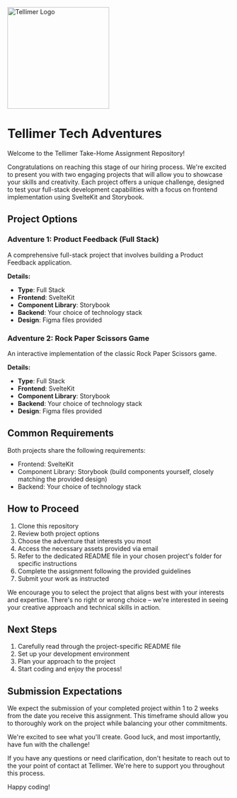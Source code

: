 <p align="left">
  <img width="230" src="https://github.com/user-attachments/assets/8734ce19-49aa-46ff-81c2-4eef33a23ed0" alt="Tellimer Logo">
</p>

# Tellimer Tech Adventures

Welcome to the Tellimer Take-Home Assignment Repository!

Congratulations on reaching this stage of our hiring process. We're excited to present you with two engaging projects that will allow you to showcase your skills and creativity. Each project offers a unique challenge, designed to test your full-stack development capabilities with a focus on frontend implementation using SvelteKit and Storybook.

## Project Options

### Adventure 1: Product Feedback (Full Stack)

A comprehensive full-stack project that involves building a Product Feedback application.

**Details:**

- **Type**: Full Stack
- **Frontend**: SvelteKit
- **Component Library**: Storybook
- **Backend**: Your choice of technology stack
- **Design**: Figma files provided

### Adventure 2: Rock Paper Scissors Game

An interactive implementation of the classic Rock Paper Scissors game.

**Details:**

- **Type**: Full Stack
- **Frontend**: SvelteKit
- **Component Library**: Storybook
- **Backend**: Your choice of technology stack
- **Design**: Figma files provided

## Common Requirements

Both projects share the following requirements:

- Frontend: SvelteKit
- Component Library: Storybook (build components yourself, closely matching the provided design)
- Backend: Your choice of technology stack

## How to Proceed

1. Clone this repository
2. Review both project options
3. Choose the adventure that interests you most
4. Access the necessary assets provided via email
5. Refer to the dedicated README file in your chosen project's folder for specific instructions
6. Complete the assignment following the provided guidelines
7. Submit your work as instructed

We encourage you to select the project that aligns best with your interests and expertise. There's no right or wrong choice – we're interested in seeing your creative approach and technical skills in action.

## Next Steps

1. Carefully read through the project-specific README file
2. Set up your development environment
3. Plan your approach to the project
4. Start coding and enjoy the process!

## Submission Expectations

We expect the submission of your completed project within 1 to 2 weeks from the date you receive this assignment. This timeframe should allow you to thoroughly work on the project while balancing your other commitments.

We're excited to see what you'll create. Good luck, and most importantly, have fun with the challenge!

If you have any questions or need clarification, don't hesitate to reach out to the your point of contact at Tellimer. We're here to support you throughout this process.

Happy coding!

